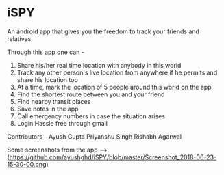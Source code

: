 # iSPY
An android app that gives you the freedom to track your friends and relatives

Through this app one can - 
1) Share his/her real time location with anybody in this world
2) Track any other person's live location from anywhere if he permits and share his location too
3) At a time, mark the location of 5 people around this world on the app
4) Find the shortest route between you and your friend
5) Find nearby transit places
6) Save notes in the app
7) Call emergency numbers in case the situation arises
8) Login Hassle free through gmail

Contributors - 
  Ayush Gupta
  Priyanshu Singh
  Rishabh Agarwal

Some screenshots from the app -->
(https://github.com/ayushghd/iSPY/blob/master/Screenshot_2018-06-23-15-30-00.png)

